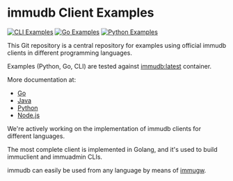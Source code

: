 # immudb Client Examples

[![CLI Examples](https://github.com/codenotary/immudb-client-examples/actions/workflows/cli.yml/badge.svg)](https://github.com/codenotary/immudb-client-examples/actions/workflows/cli.yml) [![Go Examples](https://github.com/codenotary/immudb-client-examples/actions/workflows/go.yml/badge.svg)](https://github.com/codenotary/immudb-client-examples/actions/workflows/go.yml) [![Python Examples](https://github.com/dmacvicar/immudb-client-examples/actions/workflows/python.yml/badge.svg)](https://github.com/dmacvicar/immudb-client-examples/actions/workflows/python.yml)

This Git repository is a central repository for examples using official immudb clients in different programming languages.

Examples (Python, Go, CLI) are tested against [immudb:latest](https://hub.docker.com/r/codenotary/immudb) container.

More documentation at:
- [Go](https://docs.immudb.io/master/) 
- [Java](https://github.com/codenotary/immudb4j)
- [Python](https://github.com/codenotary/immudb-py)
- [Node.js](https://github.com/codenotary/immudb-node)

We're actively working on the implementation of immudb clients for different languages.

The most complete client is implemented in Golang, and it's used to build immuclient and immuadmin CLIs.

immudb can easily be used from any language by means of [immugw].

[immugw]: https://immudb.io/docs/immugw/
